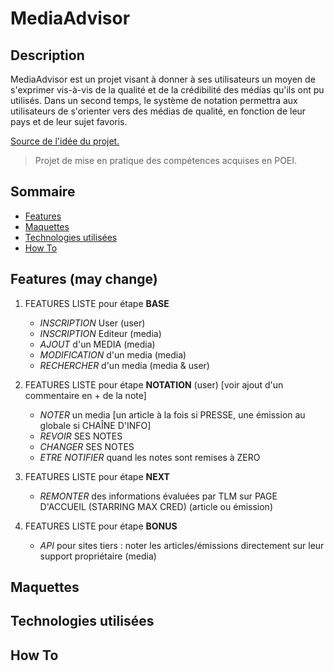 # MediaAdvisor

## Description

MediaAdvisor est un projet visant à donner à ses utilisateurs un moyen de s'exprimer vis-à-vis de la qualité et de la crédibilité des médias qu'ils ont pu utilisés.
Dans un second temps, le système de notation permettra aux utilisateurs de s'orienter vers des médias de qualité, en fonction de leur pays et de leur sujet favoris.

[Source de l'idée du projet.](https://twitter.com/elonmusk/status/999374720368689153?lang=en)

> Projet de mise en pratique des compétences acquises en POEI.

## Sommaire

- [Features](#features)
- [Maquettes]()
- [Technologies utilisées]()
- [How To]()

## Features (may change)

1. FEATURES LISTE pour étape **BASE**
	- *INSCRIPTION* User (user)
	- *INSCRIPTION* Editeur (media)
	- *AJOUT* d'un MEDIA (media)
	- *MODIFICATION* d'un media (media)
	- *RECHERCHER* d'un media (media & user)

2. FEATURES LISTE pour étape **NOTATION** (user) [voir ajout d'un commentaire en + de la note]
	- *NOTER* un media [un article à la fois si PRESSE, une émission au globale si CHAÎNE D'INFO]
	- *REVOIR* SES NOTES
	- *CHANGER* SES NOTES
	- *ETRE NOTIFIER* quand les notes sont remises à ZERO

3. FEATURES LISTE pour étape **NEXT**
	- *REMONTER* des informations évaluées par TLM sur PAGE D'ACCUEIL (STARRING MAX CRED) (article ou émission)

4. FEATURES LISTE pour étape **BONUS**
	- *API* pour sites tiers : noter les articles/émissions directement sur leur support propriétaire (media)

## Maquettes

## Technologies utilisées

## How To


